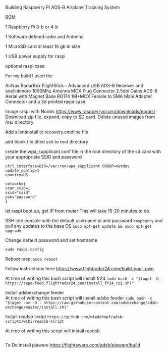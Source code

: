 Building Raspberry Pi ADS-B Airplane Tracking System

BOM

1 Raspberry Pi 3-b or 4-b 

1 Software defined radio and Antenna

1 MicroSD card at least 16 gb in size

1 USB power supply for raspi

optional raspi case

For my build I used the 

AirNav RadarBox FlightStick - Advanced USB ADS-B Receiver and onelinkmore 1090Mhz Antenna MCX Plug Connector 2.5dbi Gains ADS-B Aerial with Magnet Base RG174 1M+MCX Female to SMA Male Adapter Connector and a 3d printed raspi case. 


Image raspi with Noobs 
https://www.raspberrypi.org/downloads/noobs/
Download zip file, expand, copy to SD card.  Delete unused images from /os/ directory

Add silentinstall to recovery.cmdline file

add blank file titled ssh to root directory

create the wpa_supplicant.conf file in the root directory of the sd card with your appropriate SSID and password

```
ctrl_interface=DIR=/var/run/wpa_supplicant GROUP=netdev
update_config=1
country=US

network={
scan_ssid=1
ssid="ssid"
psk="password"
}
```

let raspi boot up, get IP from router This will take 15-20 minutes to do.

SSH into console with the default username pi and password `raspberry` and pull any updates to the base OS
```sudo apt-get update && sudo apt-get upgrade```

Change default password and set hostname

```sudo raspi-config```

Reboot raspi
```sudo reboot```

Follow instructions here https://www.flightradar24.com/build-your-own

At time of writing this bash script will install fr24
```sudo bash -c "$(wget -O - https://repo-feed.flightradar24.com/install_fr24_rpi.sh)"```

Install adsbexchange feeder  
At time of writing this bash script will install adsbx feeder
```sudo bash -c "$(wget -nv -O - https://raw.githubusercontent.com/adsbxchange/adsb-exchange/master/install.sh)"```

Install readsb script
```https://github.com/wiedehopf/adsb-scripts/wiki/readsb-script```

At time of writing this script will install readsb
```sudo bash -c "$(wget -q -O - https://raw.githubusercontent.com/wiedehopf/adsb-scripts/master/readsb-install.sh)"
```


To Do
install piaware https://flightaware.com/adsb/piaware/build





